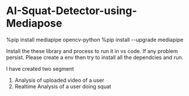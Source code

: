 # AI-Squat-Detector-using-Mediapose

%pip install mediapipe opencv-python
%pip install --upgrade mediapipe

Install the these library and process to run it in vs code.
If any problem persist. Please create a env then try to install all the dependcies and run.

I have created two segment 
1. Analysis of uploaded video of a user
2. Realtime Analysis of a user doing squat
